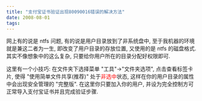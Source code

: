 ```yaml
---
title: "支付宝证书验证出现80090016错误的解决方法"
date: 2008-08-01
tags:
---
```


网上有的说是 ntfs 问题, 有的说是用户目录放到了非系统盘中, 至于我机器的环境就是兼这二者为一生, 即改变了用户目录的存放位置, 又使用的是 ntfs 的磁盘格式. 其实不像想象中的这么复杂, 只要给你用户所在的目录分配好权限即可.

这里有一个小技巧: 在文件夹下选择菜单 "工具"-&gt;"文件夹选项", 点击查看标签卡片, 使得 "使用简单文件共享(推荐)" 处于<span style="color: #ff0000;">非选中</span>状态, 这样在你的用户目录的属性中会出现安全管理的 "完整版". 在这里你只要加入你的用户, 并设为完全控制方可正常导入支付宝证书并且完成验证步骤.
